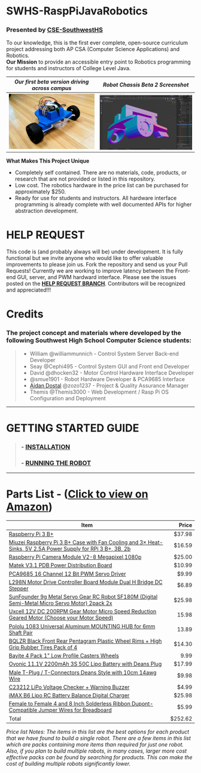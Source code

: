 # SWHS-RaspPiJavaRobotics

### Presented by [CSE-SouthwestHS](https://github.com/CSE-SouthwestHS)

To our knowledge, this is the first ever complete, open-source curriculum project addressing both AP CSA (Computer Science Applications) and Robotics.  
**Our Mission** to provide an accessible entry point to Robotics programming for students and instructors of College Level Java.

_Our first beta version driving across campus_|_Robot Chassis Beta 2 Screenshot_
:-----:|:------:
![robot-beta1](documentation/robot-beta1.jpg)|![robot-beta2-screenshot](documentation/robot-beta2-screenshot.jpg)

**What Makes This Project Unique**
- Completely self contained.  There are no materials, code, products, or research that are not provided or listed in this repository.
- Low cost.  The robotics hardware in the price list can be purchased for approximately $250.
- Ready for use for students and instructors.  All hardware interface programming is already complete with well documented APIs for higher abstraction development.

# HELP REQUEST
This code is (and probably always will be) under development.  It is fully functional but we invite anyone who would like to offer valuable improvements to please join us.  Fork the repository and send us your Pull Requests!
Currently we are working to improve latency between the Front-end GUI, server, and PWM hardward interface.  Please see the issues posted on the
**[HELP REQUEST BRANCH](https://github.com/CSE-SouthwestHS/SWHS-RaspPiJavaRobotics/blob/HelpRequestWebsocket/README.md)**.
Contributors will be recognized and appreciated!!!

# Credits
### The project concept and materials where developed by the following Southwest High School Computer Science students:

>- William @williammunnich - Control System Server Back-end Developer
>- Seay @Cephi495 - Control System GUI and Front end Developer
>- David @dhocken32 - Motor Control Hardware Interface Developer
>- @smue1901 - Robot Hardware Developer & PCA9685 Interface
>- [Aidan Dostal](http://dostal.tech/) @zozo1237 - Project & Quality Assurance Manager
>- Themis @Themis3000 - Web Development / Rasp Pi OS Configuration and Deployment

---

# GETTING STARTED GUIDE
>### - [INSTALLATION](documentation/GETTING_STARTED-INSTALLATION.md)
>### - [RUNNING THE ROBOT](documentation/GETTING_STARTED-RUNNING.md)

---

# Parts List - ([Click to view on Amazon](http://a.co/cpzM4p2))

Item | Price
-----|------:
[Raspberry Pi 3 B+](https://www.amazon.com/ELEMENT-Element14-Raspberry-Pi-Motherboard/dp/B07BDR5PDW/ref=sr_1_3?s=electronics&ie=UTF8&qid=1547473528&sr=1-3&keywords=raspberry+pi+3B%2B)|$37.98
[Miuzei Raspberry Pi 3 B+ Case with Fan Cooling and 3× Heat-Sinks, 5V 2.5A Power Supply for RPi 3 B+, 3B, 2b](https://www.amazon.com/dp/B07BTHNW9W/?ref=idea_lv_dp_ov_d)|$16.59
[Raspberry Pi Camera Module V2-8 Megapixel,1080p](https://www.amazon.com/Raspberry-Pi-Camera-Module-Megapixel/dp/B01ER2SKFS/ref=sr_1_3?ie=UTF8&qid=1547474475&sr=8-3&keywords=Raspberry+Pi+Camera+Board+v2)|$25.00
[Matek V3.1 PDB Power Distribution Board](https://www.amazon.com/Matek-Power-Distribution-Multicopter-Quadcopter/dp/B071CFKFY1/ref=sr_1_6?ie=UTF8&qid=1540928993&sr=8-6&keywords=power+distribution+board)|$10.99
[PCA9685 16 Channel 12 Bit PWM Servo Driver](https://www.amazon.com/gp/product/B014KTSMLA/ref=ppx_yo_dt_b_asin_title_o06_s00?ie=UTF8&psc=1)|$9.99
[L298N Motor Drive Controller Board Module Dual H Bridge DC Stepper](https://www.amazon.com/Qunqi-Controller-Module-Stepper-Arduino/dp/B014KMHSW6/ref=sr_1_3?keywords=L298N+Motor+Driver+Controller&qid=1558735297&s=gateway&sr=8-3)|$6.89
[SunFounder 9g Metal Servo Gear RC Robot SF180M (Digital Semi-Metal Micro Servo Motor) 2pack  2x](https://www.amazon.com/SunFounder-Digital-Helicopter-Fix-Wing-Airplane/dp/B078Y312YP/ref=sr_1_7?ie=UTF8&qid=1540157831&sr=8-7&keywords=servo%2Bfor&th=1)|$25.98
[Uxcell 12V DC 200RPM Gear Motor Micro Speed Reduction Geared Motor (Choose your Motor Speed)](https://www.amazon.com/uxcell-550RPM-Electric-Reduction-Centric/dp/B01KTXRB90/ref=sr_1_12?crid=64JD3K7GT3Z1&keywords=geared%2Bdc%2Bmotor&qid=1549919794&s=gateway&sprefix=geared%2Bdc%2B%2Caps%2C190&sr=8-12&th=1)|15.98
[Pololu 1083 Universal Aluminum MOUNTING HUB for 6mm Shaft Pair](https://www.amazon.com/gp/product/B00B887FX8/ref=ppx_yo_dt_b_asin_title_o03_s01?ie=UTF8&psc=1)|13.89
[BQLZR Black Front Rear Pentagram Plastic Wheel Rims + High Grip Rubber Tires Pack of 4](https://www.amazon.com/BQLZR-Black-Pentagram-Plastic-Rubber/dp/B00ID51M9W/ref=sr_1_3?ie=UTF8&qid=1540165190&sr=8-3&keywords=rc+car+wheel)|$14.30
[Bayite 4 Pack 1" Low Profile Casters Wheels](https://www.amazon.com/gp/product/B071GTK6NZ/ref=ppx_yo_dt_b_asin_title_o03_s01?ie=UTF8&psc=1)|9.99
[Ovonic 11.1V 2200mAh 3S 50C Lipo Battery with Deans Plug](https://www.amazon.com/2200mAh-Airplane-Quadcopter-Helicopter-Multi-Motor/dp/B077P73SDS/ref=sr_1_1_sspa?ie=UTF8&qid=1547240425&sr=8-1-spons&keywords=3s+2200mah&psc=1)|$17.99
[Male T-Plug / T-Connectors Deans Style with 10cm 14awg Wire](https://www.amazon.com/T-Plug-T-Connectors-Deans-Style-BDHI-28/dp/B07MDGT5C1/ref=sr_1_3?keywords=T-Plug+Deans+Male&qid=1558733399&s=gateway&sr=8-3)|$9.98
[C23212 LiPo Voltage Checker + Warning Buzzer ](https://www.amazon.com/RioRand-Hop-ups-C23212-Voltage-Checker/dp/B003Y6E6IE/ref=pd_sbs_21_4/136-1253198-7157437?_encoding=UTF8&pd_rd_i=B003Y6E6IE&pd_rd_r=e6c9a38f-7e6d-11e9-8ec8-f37f2ab7fd5a&pd_rd_w=2tDjT&pd_rd_wg=lZN8q&pf_rd_p=588939de-d3f8-42f1-a3d8-d556eae5797d&pf_rd_r=AAZPFMYKHB1214F0W4Z5&psc=1&refRID=AAZPFMYKHB1214F0W4Z5)|$4.99
[iMAX B6 Lipo RC Battery Balance Digital Charger](https://www.amazon.com/Battery-Balance-Digital-Charger-Discharger/dp/B07P3J4656/ref=sr_1_3?keywords=iMAX+B6+Lipo&qid=1558734141&s=gateway&sr=8-3)|$25.98
[Female to Female 4 and 8 Inch Solderless Ribbon Dupont-Compatible Jumper Wires for Breadboard](https://www.amazon.com/GenBasic-Solderless-Dupont-Compatible-Breadboard-Prototyping/dp/B01L5ULRUA/ref=sr_1_3?keywords=Breadboard+Jumper+Wire+female+to+female&qid=1558736832&s=gateway&sr=8-3)|$5.99
Total|$252.62

*Price list Notes:
The items in this list are the best options for each product that we have found to build a single robot.  There are a few items in this list which are packs containing more items than required for just one robot.  Also, if you plan to build multiple robots, in many cases, larger more cost effective packs can be found by searching for products.  This can make the cost of building multiple robots significantly lower.*
